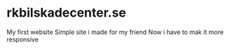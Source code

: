 # rkbilskadecenter.se
My first website
Simple site i made for my friend
Now i have to mak it more responsive
